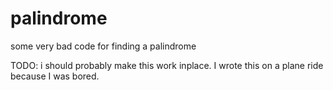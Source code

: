 # palindrome
some very bad code for finding a palindrome

TODO: i should probably make this work inplace. I wrote this on a plane ride because I was bored.
